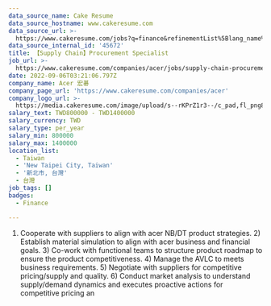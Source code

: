 ```yaml
---
data_source_name: Cake Resume
data_source_hostname: www.cakeresume.com
data_source_url: >-
  https://www.cakeresume.com/jobs?q=finance&refinementList%5Blang_name%5D%5B0%5D=English&refinementList%5Bsalary_type%5D=per_year&range%5Bsalary_range%5D%5Bmin%5D=1000000&page=3
data_source_internal_id: '45672'
title: 【Supply Chain】Procurement Specialist
job_url: >-
  https://www.cakeresume.com/companies/acer/jobs/supply-chain-procurement-specialist
date: 2022-09-06T03:21:06.797Z
company_name: Acer 宏碁
company_page_url: 'https://www.cakeresume.com/companies/acer'
company_logo_url: >-
  https://media.cakeresume.com/image/upload/s--rKPrZ1r3--/c_pad,fl_png8,h_200,w_200/v1644395664/yywz4g2l46qpuaaqa1ef.png
salary_text: TWD800000 - TWD1400000
salary_currency: TWD
salary_type: per_year
salary_min: 800000
salary_max: 1400000
location_list:
  - Taiwan
  - 'New Taipei City, Taiwan'
  - '新北市, 台灣'
  - 台灣
job_tags: []
badges:
  - Finance

---
```


1) Cooperate with suppliers to align with acer NB/DT product strategies. 2) Establish material simulation to align with acer business and financial goals. 3) Co-work with functional teams to structure product roadmap to ensure the product competitiveness. 4) Manage the AVLC to meets business requirements. 5) Negotiate with suppliers for competitive pricing/supply and quality. 6) Conduct market analysis to understand supply/demand dynamics and executes proactive actions for competitive pricing an